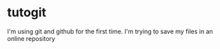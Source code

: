 # tutogit
I'm using git and github for the first time. I'm trying to save my files in an online repository 
